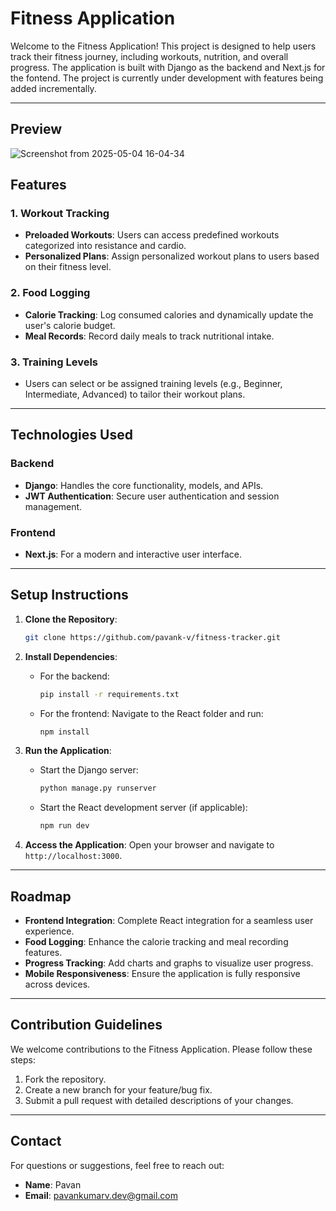 # Fitness Application

Welcome to the Fitness Application! This project is designed to help users track their fitness journey, including workouts, nutrition, and overall progress. The application is built with Django as the backend and Next.js for the fontend. The project is currently under development with features being added incrementally.

---

## Preview
![Screenshot from 2025-05-04 16-04-34](https://github.com/user-attachments/assets/cce680ad-3537-4215-bb71-d9432bfbe596)

## Features

### 1. Workout Tracking
- **Preloaded Workouts**: Users can access predefined workouts categorized into resistance and cardio.
- **Personalized Plans**: Assign personalized workout plans to users based on their fitness level.

### 2. Food Logging
- **Calorie Tracking**: Log consumed calories and dynamically update the user's calorie budget.
- **Meal Records**: Record daily meals to track nutritional intake.

### 3. Training Levels
- Users can select or be assigned training levels (e.g., Beginner, Intermediate, Advanced) to tailor their workout plans.

---

## Technologies Used

### Backend
- **Django**: Handles the core functionality, models, and APIs.
- **JWT Authentication**: Secure user authentication and session management.

### Frontend
- **Next.js**: For a modern and interactive user interface.
---

## Setup Instructions

1. **Clone the Repository**:
   ```bash
   git clone https://github.com/pavank-v/fitness-tracker.git
   ```

2. **Install Dependencies**:
   - For the backend:
     ```bash
     pip install -r requirements.txt
     ```
   - For the frontend:
     Navigate to the React folder and run:
     ```bash
     npm install
     ```

3. **Run the Application**:
   - Start the Django server:
     ```bash
     python manage.py runserver
     ```
   - Start the React development server (if applicable):
     ```bash
     npm run dev
     ```

4. **Access the Application**:
   Open your browser and navigate to `http://localhost:3000`.

---

## Roadmap

- **Frontend Integration**: Complete React integration for a seamless user experience.
- **Food Logging**: Enhance the calorie tracking and meal recording features.
- **Progress Tracking**: Add charts and graphs to visualize user progress.
- **Mobile Responsiveness**: Ensure the application is fully responsive across devices.

---

## Contribution Guidelines

We welcome contributions to the Fitness Application. Please follow these steps:

1. Fork the repository.
2. Create a new branch for your feature/bug fix.
3. Submit a pull request with detailed descriptions of your changes.

---

## Contact

For questions or suggestions, feel free to reach out:
- **Name**: Pavan
- **Email**: [pavankumarv.dev@gmail.com](mailto:pavankumarv.dev@gmail.com)

